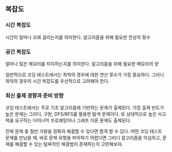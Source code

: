 ## 복잡도

### 시간 복잡도
시간이 얼마나 오래 걸리는지를 의미한다.
알고리즘을 위해 필요한 연상의 횟수
### 공간 복잡도
얼마나 많은 메모리를 차지하는지를 의미한다.
알고리즘을 위해 필요한 메모리의 양

일반적으로 코딩 테스트에서는 최악의 경우에 대한 연산 횟수가 가장 중요하다.
그러니 최악의 경우의 시간 복잡도를 우선적으로 고려해야 한다.

### 최신 출제 경향과 준비 방향
코딩 테스트에서는 주로 기초 알고리즘에 기반하는 문제가 출제된다.
가장 출제 빈도가 높은 문제는 그리디, 구현, DFS/BFS를 활용한 탐색 문제이다.
또 상대적으로 높은 사고력을 요구하는 다이나믹 프로래밍이나 그래프 이론 문제도 출제된다.

전체 문제 중 절반 가량을 정확히 해결할 수 있다면 합격 할 수 있다.
어떤 코딩 테스트 문제를 만났을 때, 바로 문제 유형을 파악하기 어렵다면 그리디 알고리즘을 의심하고,
문제를 해결할 수 있는 탐욕적인 해결법이 존재하는지 고민해보자.